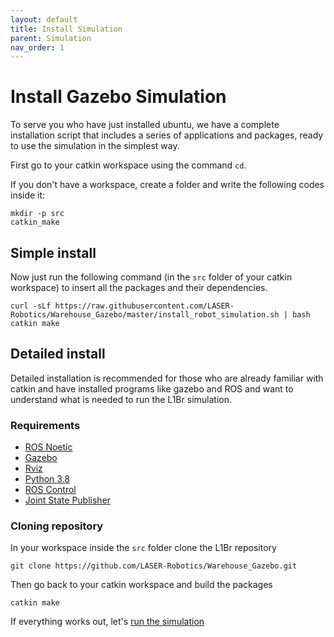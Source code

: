 ```yaml
---
layout: default
title: Install Simulation
parent: Simulation
nav_order: 1
---
```


# Install Gazebo Simulation

To serve you who have just installed ubuntu, we have a complete installation script that includes a series of applications and packages, ready to use the simulation in the simplest way.

First go to your catkin workspace using the command `cd`.

If you don't have a workspace, create a folder and write the following codes inside it:

```
mkdir -p src
catkin_make
```

## Simple install

Now just run the following command (in the `src` folder of your catkin workspace) to insert all the packages and their dependencies.

```
curl -sLf https://raw.githubusercontent.com/LASER-Robotics/Warehouse_Gazebo/master/install_robot_simulation.sh | bash
catkin make
```

## Detailed install

Detailed installation is recommended for those who are already familiar with catkin and have installed programs like gazebo and ROS and want to understand what is needed to run the L1Br simulation.

### Requirements

- [ROS Noetic](http://gazebosim.org/tutorials?tut=install_ubuntu)
- [Gazebo](http://gazebosim.org/tutorials?tut=ros_installing&cat=connect_ros)
- [Rviz](http://wiki.ros.org/rviz/UserGuide)
- [Python 3.8](https://docs.python-guide.org/starting/install3/linux/)
- [ROS Control](http://wiki.ros.org/ros_control)
- [Joint State Publisher](https://zoomadmin.com/HowToInstall/UbuntuPackage/joint-state-publisher)

### Cloning repository

In your workspace inside the `src` folder clone the L1Br repository

```
git clone https://github.com/LASER-Robotics/Warehouse_Gazebo.git
```

Then go back to your catkin workspace and build the packages

```
catkin make
```

If everything works out, let's [run the simulation](https://laser-robotics.github.io/warehouseIO/docs/Simulation/howto/)